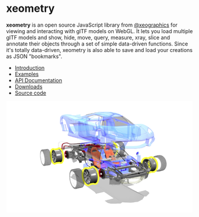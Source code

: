# xeometry

**xeometry** is an open source JavaScript library from [@xeographics](https://twitter.com/xeographics) for viewing and interacting with glTF models on WebGL. It lets you load multiple glTF models and show, hide, move, query, measure, xray, slice and annotate their objects through a set of simple data-driven functions. Since it's totally data-driven, xeometry is also able to save and load your creations as JSON "bookmarks".  



* [Introduction](introduction.html)
* [Examples](http://xeolabs.com/xeometry/examples)
* [API Documentation](http://xeolabs.com/xeometry/docs)
* [Downloads](https://github.com/xeolabs/xeometry/releases)
* [Source code](https://github.com/xeolabs/xeometry)

![](/assets/car.png)

